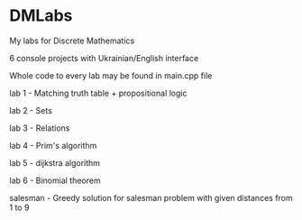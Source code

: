 # DMLabs
My labs for Discrete Mathematics

6 console projects with Ukrainian/English interface

Whole code to every lab may be found in main.cpp file

lab 1 - Matching truth table + propositional logic

lab 2 - Sets

lab 3 - Relations

lab 4 - Prim's algorithm

lab 5 - dijkstra algorithm

lab 6 - Binomial theorem

salesman - Greedy solution for salesman problem with given distances from 1 to 9
